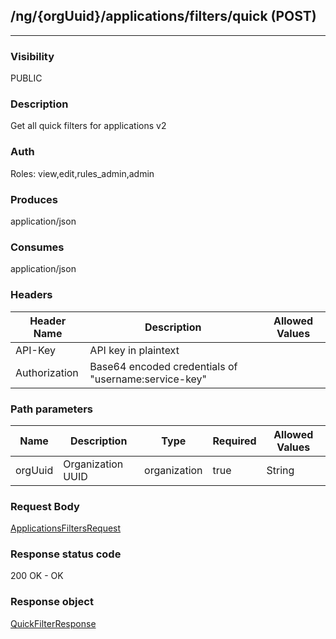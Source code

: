 ## /ng/{orgUuid}/applications/filters/quick (POST)
---
### Visibility
PUBLIC
### Description
Get all quick filters for applications v2
### Auth
Roles: view,edit,rules_admin,admin
### Produces
application/json
### Consumes
application/json
### Headers
| Header Name | Description | Allowed Values |
| ----------- | ----------- | ----------- |
| API-Key | API key in plaintext |  |
| Authorization | Base64 encoded credentials of &quot;username:service-key&quot; |  |
### Path parameters
| Name | Description | Type | Required | Allowed Values |
| ----------- | ----------- | ----------- | ----------- | ----------- |
| orgUuid | Organization UUID | organization | true | String |
### Request Body
[ApplicationsFiltersRequest](<../../objects/ApplicationsFiltersRequest.md>)
### Response status code
200 OK - OK
### Response object
[QuickFilterResponse](<../../objects/QuickFilterResponse.md>)
